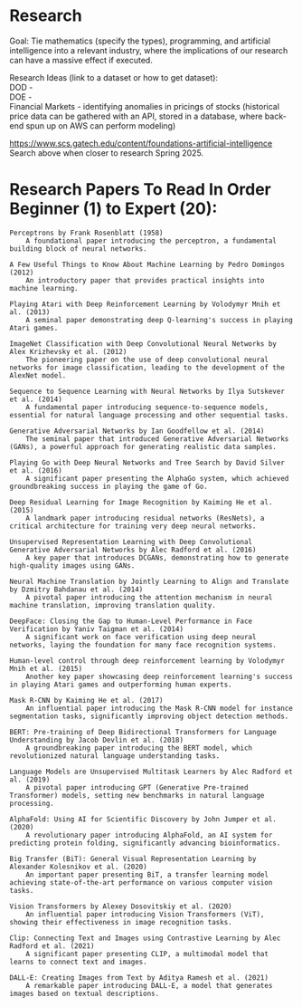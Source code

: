 # Research
Goal: Tie mathematics (specify the types), programming, and artificial intelligence into a relevant industry, where the implications of our research can have a massive effect if executed.


Research Ideas (link to a dataset or how to get dataset):
<br>
DOD -
<br>
DOE - 
<br>
Financial Markets - identifying anomalies in pricings of stocks (historical price data can be gathered with an API, stored in a database, where back-end spun up on AWS can perform modeling)

https://www.scs.gatech.edu/content/foundations-artificial-intelligence
Search above when closer to research Spring 2025.


# Research Papers To Read In Order Beginner (1) to Expert (20):
    Perceptrons by Frank Rosenblatt (1958)
        A foundational paper introducing the perceptron, a fundamental building block of neural networks.

    A Few Useful Things to Know About Machine Learning by Pedro Domingos (2012)
        An introductory paper that provides practical insights into machine learning.

    Playing Atari with Deep Reinforcement Learning by Volodymyr Mnih et al. (2013)
        A seminal paper demonstrating deep Q-learning's success in playing Atari games.

    ImageNet Classification with Deep Convolutional Neural Networks by Alex Krizhevsky et al. (2012)
        The pioneering paper on the use of deep convolutional neural networks for image classification, leading to the development of the AlexNet model.

    Sequence to Sequence Learning with Neural Networks by Ilya Sutskever et al. (2014)
        A fundamental paper introducing sequence-to-sequence models, essential for natural language processing and other sequential tasks.

    Generative Adversarial Networks by Ian Goodfellow et al. (2014)
        The seminal paper that introduced Generative Adversarial Networks (GANs), a powerful approach for generating realistic data samples.

    Playing Go with Deep Neural Networks and Tree Search by David Silver et al. (2016)
        A significant paper presenting the AlphaGo system, which achieved groundbreaking success in playing the game of Go.

    Deep Residual Learning for Image Recognition by Kaiming He et al. (2015)
        A landmark paper introducing residual networks (ResNets), a critical architecture for training very deep neural networks.

    Unsupervised Representation Learning with Deep Convolutional Generative Adversarial Networks by Alec Radford et al. (2016)
        A key paper that introduces DCGANs, demonstrating how to generate high-quality images using GANs.

    Neural Machine Translation by Jointly Learning to Align and Translate by Dzmitry Bahdanau et al. (2014)
        A pivotal paper introducing the attention mechanism in neural machine translation, improving translation quality.

    DeepFace: Closing the Gap to Human-Level Performance in Face Verification by Yaniv Taigman et al. (2014)
        A significant work on face verification using deep neural networks, laying the foundation for many face recognition systems.

    Human-level control through deep reinforcement learning by Volodymyr Mnih et al. (2015)
        Another key paper showcasing deep reinforcement learning's success in playing Atari games and outperforming human experts.

    Mask R-CNN by Kaiming He et al. (2017)
        An influential paper introducing the Mask R-CNN model for instance segmentation tasks, significantly improving object detection methods.

    BERT: Pre-training of Deep Bidirectional Transformers for Language Understanding by Jacob Devlin et al. (2018)
        A groundbreaking paper introducing the BERT model, which revolutionized natural language understanding tasks.

    Language Models are Unsupervised Multitask Learners by Alec Radford et al. (2019)
        A pivotal paper introducing GPT (Generative Pre-trained Transformer) models, setting new benchmarks in natural language processing.

    AlphaFold: Using AI for Scientific Discovery by John Jumper et al. (2020)
        A revolutionary paper introducing AlphaFold, an AI system for predicting protein folding, significantly advancing bioinformatics.

    Big Transfer (BiT): General Visual Representation Learning by Alexander Kolesnikov et al. (2020)
        An important paper presenting BiT, a transfer learning model achieving state-of-the-art performance on various computer vision tasks.

    Vision Transformers by Alexey Dosovitskiy et al. (2020)
        An influential paper introducing Vision Transformers (ViT), showing their effectiveness in image recognition tasks.

    Clip: Connecting Text and Images using Contrastive Learning by Alec Radford et al. (2021)
        A significant paper presenting CLIP, a multimodal model that learns to connect text and images.

    DALL-E: Creating Images from Text by Aditya Ramesh et al. (2021)
        A remarkable paper introducing DALL-E, a model that generates images based on textual descriptions.
